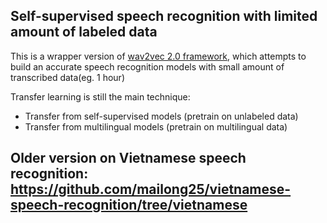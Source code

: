 ## Self-supervised speech recognition with limited amount of labeled data

This is a wrapper version of [wav2vec 2.0 framework](https://github.com/pytorch/fairseq/tree/master/examples/wav2vec), which attempts to build an accurate speech recognition models with small amount of transcribed data(eg. 1 hour)

Transfer learning is still the main technique:
 - Transfer from self-supervised models (pretrain on unlabeled data)
 - Transfer from multilingual models (pretrain on multilingual data)
 
## Older version on Vietnamese speech recognition: https://github.com/mailong25/vietnamese-speech-recognition/tree/vietnamese
